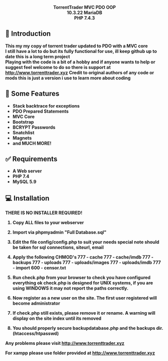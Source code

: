<p align="center">
<b>TorrentTrader MVC PDO OOP</b><br>
<b>10.3.22 MariaDB</b><b><br>
<b>PHP 7.4.3</b><b>
</p>

## <a name="introduction"></a> :page_facing_up: Introduction

This my my copy of torrent trader updated to PDO with a MVC core<br>
I still have a lot to do but its fully functional for use, ill keep github up to date this is a long term project<br>
Playing with the code is a bit of a hobby and if anyone wants to help or suggest feel welcome to do so there is support at http://www.torrenttrader.xyz
Credit to original authors of any code or mods this is just a version i use to learn more about coding 

## <a name="features"></a> 💎 Some Features

  - Stack backtrace for exceptions
  - PDO Prepared Statements
  - MVC Core
  - Bootstrap
  - BCRYPT Passwords
  - Snatchlist
  - Magnets
  - and MUCH MORE!

## <a name="requirements"></a> :white_check_mark: Requirements

- A Web server
- PHP 7.4
- MySQL 5.9

## <a name="installation"></a> :computer: Installation

THERE IS NO INSTALLER REQUIRED!

1) Copy ALL files to your webserver

2) Import via phpmyadmin "Full Database.sql"

3) Edit the file config/config.php to suit your needs
   special note should be taken for sql connections, siteurl, email

4) Apply the following CHMOD's
777 - cache
777 - cache/imdb
777 - backups
777 - uploads
777 - uploads/images
777 - uploads/imdb
777 - import
600 - censor.txt

5) Run check.php from your browser to check you have configured everything ok
   check.php is designed for UNIX systems, if you are using WINDOWS it may not report the paths correctly.

6) Now register as a new user on the site.  The first user registered will become administrator

7) If check.php still exists, please remove it or rename.
   A warning will display on the site index until its removed

8) You should properly secure backupdatabase.php and the backups dir. (htaccess/htpasswd)

Any problems please visit http://www.torrenttrader.xyz

For xampp please use folder provided at http://www.torrenttrader.xyz
